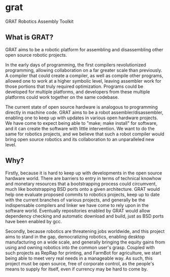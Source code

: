 # grat
GRAT Robotics Assembly Toolkit

## What is GRAT?

GRAT aims to be a robotic platform for assembling and disassembling other open source robotic projects.

In the early days of programming, the first compilers revolutionized programming, allowing collaboration on a far greater scale than previously.  A compiler that could create a compiler, as well as compile other programs, allowed one to work at a higher symbolic level, leaving assembler work for those portions that truly required optimization.  Programs could be developed for multiple platforms, and developers from these multiple platforms could work together on the same codebase.

The current state of open source hardware is analogous to programming directly in machine code.  GRAT aims to be a robot assembler/disassembler, enabling one to keep up with updates in various open hardware projects.  We have come to expect being able to "make; make install" for software, and it can create the software with little intervention.  We want to do the same for robotics projects, and we believe that such a robot compiler would bring open source robotics and its collaboration to an unparalleled new level.

## Why?

Firstly, because it is hard to keep up with developments in the open source hardware world.  There are barriers to entry in terms of technical knowhow and monetary resources that a bootstrapping process could circumvent, much like bootstrapping BSD ports onto a given architecture.  GRAT would help one evaluate proposed commits to robotics projects, keep up to date with the current branches of various projects, and generally be the indispensable compilers and linker we have come to rely upon in the software world.  Eventually repositories enabled by GRAT would allow dependency checking and automatic download and build, just as BSD ports have been enabled by gcc.

Secondly, because robotics are threatening jobs worldwide, and this project aims to stand in the gap, democratizing robotics, enabling desktop manufacturing on a wide scale, and generally bringing the equity gains from using and owning robotics into the common user's grasp.  Coupled with such projects as RepRap for printing, and FarmBot for agriculture, we start being able to meet very real needs in a manageable way.  As such, this project must be open source, free of corporate control, as the people's means to supply for itself, even if currency may be hard to come by.

